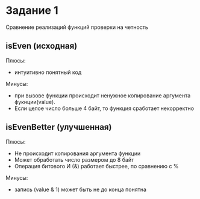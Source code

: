 # Задание 1
Сравнение реализаций функций проверки на четность

## isEven (исходная)
Плюсы:
* интуитивно понятный код

Минусы:
* при вызове функции происходит ненужное копирование аргумента фукнции(value).
* Если целое число больше 4 байт, то функция сработает некорректно

## isEvenBetter (улучшенная)
Плюсы:
* Не происходит копирования аргумента функции
* Может обработать число размером до 8 байт
* Операция битового И (&) работает быстрее, по сравнению с %

Минусы:
* запись (value & 1) может быть не до конца понятна
